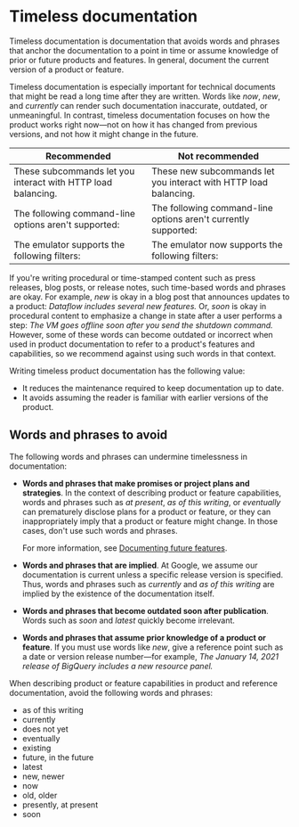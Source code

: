 
# Timeless documentation  

Timeless documentation is documentation that avoids words and phrases that anchor the
documentation to a point in time or assume knowledge of prior or future products and features. In
general, document the current version of a product or feature.

Timeless documentation is especially important for technical documents that might be read a long
time after they are written. Words like *now*, *new*, and *currently* can render
such documentation inaccurate, outdated, or unmeaningful. In contrast, timeless documentation
focuses on how the product works right now—not on how it has changed from previous versions,
and not how it might change in the future.

| Recommended | Not recommended |
| --- | --- |
| These subcommands let you interact with HTTP load balancing. | These new subcommands let you interact with HTTP load balancing. |
| The following command-line options aren't supported: | The following command-line options aren't currently supported: |
| The emulator supports the following filters: | The emulator now supports the following filters: |

If you're writing procedural or time-stamped content such as press releases, blog posts, or
release notes, such time-based words and phrases are okay. For example, *new* is okay in a blog
post that announces updates to a product: *Dataflow includes several new features.* Or,
*soon* is okay in procedural content to emphasize a change in state after a user performs a
step: *The VM goes offline soon after you send the shutdown command.* However, some of these
words can become outdated or incorrect when used in product documentation to refer to a product's
features and capabilities, so we recommend against using such words in that context.

Writing timeless product documentation has the following value:

* It reduces the maintenance required to keep documentation up to date.
* It avoids assuming the reader is familiar with earlier versions of the product.

## Words and phrases to avoid

The following words and phrases can undermine timelessness in documentation:

* **Words and phrases that make promises or project plans and
  strategies**. In the context of describing product or feature capabilities, words and phrases such
  as *at present*, *as of this writing*, or *eventually* can prematurely disclose plans
  for a product or feature, or they can inappropriately imply that a product or feature might change.
  In those cases, don't use such words and phrases.

  For more information, see [Documenting future features](/style/future).
* **Words and phrases that are implied**. At Google, we assume our documentation is
  current unless a specific release version is specified. Thus, words and phrases such as
  *currently* and *as of this writing* are implied by the existence of the documentation
  itself.
* **Words and phrases that become outdated soon after publication**. Words such as *soon*
  and *latest* quickly become irrelevant.
* **Words and phrases that assume prior knowledge of a product or feature**. If you must use
  words like *new*, give a reference point such as a date or version release number—for
  example, *The January 14, 2021 release of BigQuery includes a new resource panel.*

When describing product or feature capabilities in product and reference documentation, avoid
the following words and phrases:

* as of this writing
* currently
* does not yet
* eventually
* existing
* future, in the future
* latest
* new, newer
* now
* old, older
* presently, at present
* soon

